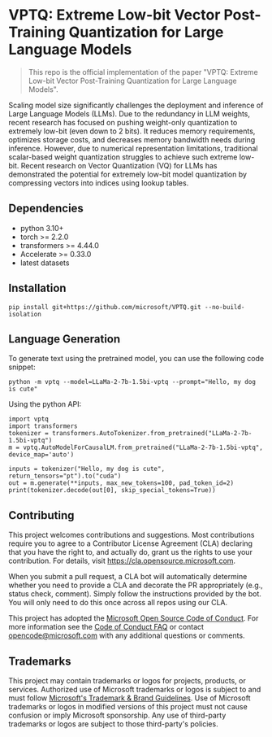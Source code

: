 # VPTQ: Extreme Low-bit Vector Post-Training Quantization for Large Language Models

> This repo is the official implementation of the paper "VPTQ: Extreme Low-bit Vector Post-Training Quantization for Large Language Models".

Scaling model size significantly challenges the deployment and inference of Large Language Models (LLMs). Due to the redundancy in LLM weights, recent research has focused on pushing weight-only quantization to extremely low-bit (even down to 2 bits). It reduces memory requirements, optimizes storage costs, and decreases memory bandwidth needs during inference. However, due to numerical representation limitations, traditional scalar-based weight quantization struggles to achieve such extreme low-bit. Recent research on Vector Quantization (VQ) for LLMs has demonstrated the potential for extremely low-bit model quantization by compressing vectors into indices using lookup tables.


## Dependencies
- python 3.10+
- torch >= 2.2.0
- transformers >= 4.44.0
- Accelerate >= 0.33.0
- latest datasets

## Installation
```
pip install git+https://github.com/microsoft/VPTQ.git --no-build-isolation
```

## Language Generation
To generate text using the pretrained model, you can use the following code snippet:

`python -m vptq --model=LLaMa-2-7b-1.5bi-vptq --prompt="Hello, my dog is cute"`

Using the python API:
```
import vptq
import transformers
tokenizer = transformers.AutoTokenizer.from_pretrained("LLaMa-2-7b-1.5bi-vptq")
m = vptq.AutoModelForCausalLM.from_pretrained("LLaMa-2-7b-1.5bi-vptq", device_map='auto')

inputs = tokenizer("Hello, my dog is cute", return_tensors="pt").to("cuda")
out = m.generate(**inputs, max_new_tokens=100, pad_token_id=2)
print(tokenizer.decode(out[0], skip_special_tokens=True))

```


## Contributing

This project welcomes contributions and suggestions.  Most contributions require you to agree to a
Contributor License Agreement (CLA) declaring that you have the right to, and actually do, grant us
the rights to use your contribution. For details, visit https://cla.opensource.microsoft.com.

When you submit a pull request, a CLA bot will automatically determine whether you need to provide
a CLA and decorate the PR appropriately (e.g., status check, comment). Simply follow the instructions
provided by the bot. You will only need to do this once across all repos using our CLA.

This project has adopted the [Microsoft Open Source Code of Conduct](https://opensource.microsoft.com/codeofconduct/).
For more information see the [Code of Conduct FAQ](https://opensource.microsoft.com/codeofconduct/faq/) or
contact [opencode@microsoft.com](mailto:opencode@microsoft.com) with any additional questions or comments.

## Trademarks

This project may contain trademarks or logos for projects, products, or services. Authorized use of Microsoft 
trademarks or logos is subject to and must follow 
[Microsoft's Trademark & Brand Guidelines](https://www.microsoft.com/en-us/legal/intellectualproperty/trademarks/usage/general).
Use of Microsoft trademarks or logos in modified versions of this project must not cause confusion or imply Microsoft sponsorship.
Any use of third-party trademarks or logos are subject to those third-party's policies.
